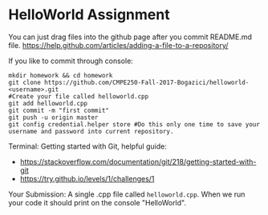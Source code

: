 # HelloWorld Assignment

You can just drag files into the github page after you commit README.md file.
https://help.github.com/articles/adding-a-file-to-a-repository/

If you like to commit through console:

```
mkdir homework && cd homework
git clone https://github.com/CMPE250-Fall-2017-Bogazici/helloworld-<username>.git
#Create your file called helloworld.cpp
git add helloworld.cpp
git commit -m "first commit"
git push -u origin master	
git config credential.helper store #Do this only one time to save your username and password into current repository. 
```

Terminal: Getting started with Git, helpful guide: 
- https://stackoverflow.com/documentation/git/218/getting-started-with-git
- https://try.github.io/levels/1/challenges/1

Your Submission:
A single .cpp file called `helloworld.cpp`. When we run your code it should print on the console "HelloWorld".
